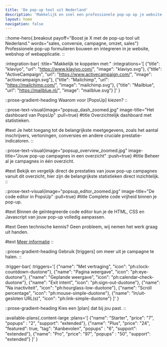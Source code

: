 ```yaml
---
title: 'De pop-up tool uit Nederland'
description: 'Makkelijk en snel een professionele pop-up op je website integreren'
layout: home
navigation: false
---
```


::home-hero{.breakout payoff="Boost je X met de pop-up tool uit Nederland." words="sales, conversie, campagne, omzet, sales"}
Professionele pop-up formulieren bouwen en integreren in je website, webshop of webapplicatie.
::

:integration-bar{
:title="Makkelijk te koppelen met:"
:integrations='[
{"title": "klaviyo", "url": "https://www.klaviyo.com/", "image": "klaviyo.svg"},
{"title": "ActiveCampaign", "url": "https://www.activecampaign.com/", "image": "activecampaign.svg"},
{"title": "Mailchimp", "url": "https://mailchimp.com/", "image": "mailchimp.svg"},
{"title": "Mailblue", "url": "https://mailblue.nl/", "image": "mailblue.svg"}
]'
}

::prose-gradient-heading
Waarom voor [PopsUp] kiezen?
::

::prose-text-visual{image="popsup_dash_zoomed.jpg" image-title="Het dashboard van PopsUp" :pull=true}
#title
Overzichtelijk dashboard met statistieken.

#text
Je hebt toegang tot de belangrijkste meetgegevens, zoals het aantal inschrijvers, vertoningen, conversies en andere cruciale prestatie-indicatoren.
::

::prose-text-visual{image="popsup_overview_zoomed.jpg" image-title="Jouw pop-up campagnes in een overzicht" :push=true}
#title
Beheer al je campagnes in één overzicht.

#text
Bekijk en vergelijk direct de prestaties van jouw pop-up campagnes vanuit dit overzicht, hier zijn de belangrijkste statistieken direct inzichtelijk.
::

::prose-text-visual{image="popsup_editor_zoomed.jpg" image-title="De code editor in PopsUp" :pull=true}
#title
Complete code vrijheid binnen je pop-up.

#text
Binnen de geïntegreerde code editor kun je de HTML, CSS en Javascript van jouw pop-up volledig aanpassen.

#text
Geen technische kennis? Geen probleem, wij nemen het werk graag uit handen.

#text
[Meer informatie](/popup-laten-maken)
::

::prose-gradient-heading
Gebruik [triggers] om meer uit je campagne te halen.
::

:trigger-bar{
:triggers='[
{"name": "Met vertraging", "icon": "ph:clock-countdown-duotone"},
{"name": "Pagina weergave", "icon": "ph:eye-duotone"},
{"name": "Geplande weergave", "icon": "ph:calendar-check-duotone"},
{"name": "Exit intent", "icon": "ph:sign-out-duotone"},
{"name": "Na inactiviteit", "icon": "ph:hourglass-low-duotone"},
{"name": "Scroll percentage", "icon": "ph:mouse-simple-duotone"},
{"name": "In/uit-gesloten URL(s)", "icon": "ph:link-simple-duotone"}
]'
}

::prose-gradient-heading
Kies een [plan] dat bij jou past.
::

:available-plans{.content-large
:plans='[
{"name": "Starter", "price": "7", "popups" : "2", "support": "extended"},
{"name": "Plus", "price": "24", "featured": true, "tag": "Aanbevolen", "popups" : "6", "support": "extended"},
{"name": "Pro", "price": "97", "popups" : "50", "support": "extended"}
]'
}
